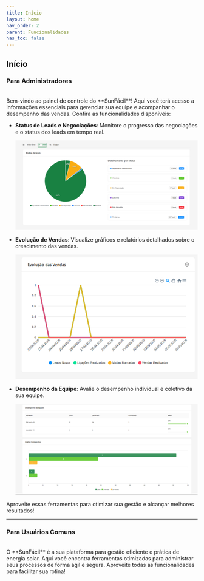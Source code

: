 ```yaml
---
title: Início
layout: home
nav_order: 2
parent: Funcionalidades
has_toc: false
---
```


## Início 

### Para Administradores
<br>
Bem-vindo ao painel de controle do **SunFácil**! Aqui você terá acesso a informações essenciais para gerenciar sua equipe e acompanhar o desempenho das vendas. Confira as funcionalidades disponíveis:

- **Status de Leads e Negociações**: Monitore o progresso das negociações e o status dos leads em tempo real.

  ![Exemplo de Status de Leads](/assets/images/image2.png)


- **Evolução de Vendas**: Visualize gráficos e relatórios detalhados sobre o crescimento das vendas.

  ![Exemplo de Evolução de Vendas](/assets/images/image.png)


- **Desempenho da Equipe**: Avalie o desempenho individual e coletivo da sua equipe.

  ![Exemplo de Desempenho da Equipe](/assets/images/image3.png)


Aproveite essas ferramentas para otimizar sua gestão e alcançar melhores resultados!

---

### Para Usuários Comuns
<br>
O **SunFácil** é a sua plataforma para gestão eficiente e prática de energia solar. Aqui você encontra ferramentas otimizadas para administrar seus processos de forma ágil e segura. Aproveite todas as funcionalidades para facilitar sua rotina!


